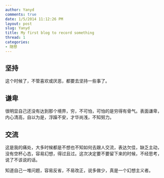 ```yaml
---
author: Yanyd
comments: true
date: 1/5/2014 11:12:26 PM 
layout: post
slug: Yanyd
title: My first blog to record something
thread: 1
categories:
- 随想
---
```


## 坚持
这个时候了，不管喜欢或厌恶，都要去坚持一些事了。

## 谦卑
很明显自己还没有达到那个境界，穷，不可怕，可怕的是穷得有骨气。表面谦卑，内心清高，自以为是，浮躁不安，才华尚浅，不知努力。

## 交流
这是我的痛处，大多时候都是不想也不知如何去跟人交流，表达欠佳，缺乏主动，没有空杯心态，容易幻想，得过且过。这次决定要不要留下来的时候，不经思考，说了不该说的话。

知道自己一堆问题，容易反省，不易改正，说多做少，真是一个幻想主义者。